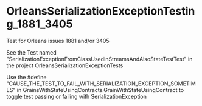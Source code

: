 # OrleansSerializationExceptionTesting_1881_3405
Test for Orleans issues 1881 and/or 3405


See the Test named "SerializationExceptionFromClassUsedInStreamsAndAlsoStateTestTest" in the project OrleansSerializationExceptionTests

Use the #define "CAUSE_THE_TEST_TO_FAIL_WITH_SERIALIZATION_EXCEPTION_SOMETIMES" in GrainsWithStateUsingContracts.GrainWithStateUsingContract to toggle test passing or failing with SerializationException

